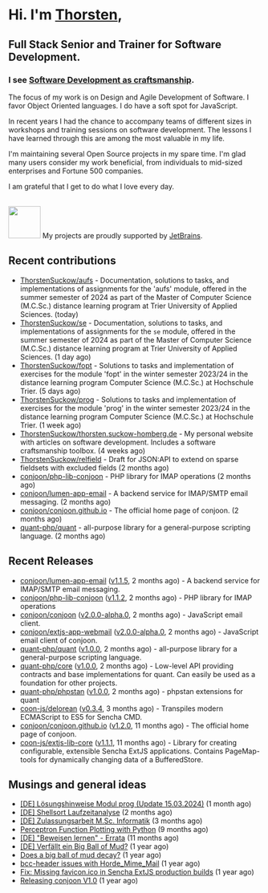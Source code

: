 # Hi. I'm [Thorsten](https://thorsten.suckow-homberg.de/about),
## Full Stack Senior and Trainer for Software Development.

### I see [Software Development as craftsmanship](https://thorsten.suckow-homberg.de/docs/articles/software-craftsmanship/).

The focus of my work is on Design and Agile Development of Software.
I favor Object Oriented languages. I do have a soft spot for JavaScript.

In recent years I had the chance to accompany teams of different sizes in workshops and training sessions on software development. The lessons I have learned through this are among the most valuable in my life.

I'm maintaining several Open Source projects in my spare time. I'm glad many users consider my work beneficial, from individuals to mid-sized enterprises and Fortune 500 companies.

I am grateful that I get to do what I love every day.

<br />
<img src="https://resources.jetbrains.com/storage/products/company/brand/logos/jb_beam.png" width="64"/> My projects are proudly supported by <a href="https://jb.gg/OpenSourceSupport">JetBrains</a>.



## Recent contributions

- [ThorstenSuckow/aufs](https://github.com/ThorstenSuckow/aufs) - Documentation, solutions to tasks, and implementations of assignments for the &#39;aufs&#39; module, offered in the summer semester of 2024 as part of the Master of Computer Science (M.C.Sc.) distance learning program at Trier University of Applied Sciences. (today)
- [ThorstenSuckow/se](https://github.com/ThorstenSuckow/se) - Documentation, solutions to tasks, and implementations of assignments for the `se` module, offered in the summer semester of 2024 as part of the Master of Computer Science (M.C.Sc.) distance learning program at Trier University of Applied Sciences. (1 day ago)
- [ThorstenSuckow/fopt](https://github.com/ThorstenSuckow/fopt) - Solutions to tasks and implementation of exercises for the module &#39;fopt&#39; in the winter semester 2023/24 in the distance learning program Computer Science (M.C.Sc.) at Hochschule Trier. (5 days ago)
- [ThorstenSuckow/prog](https://github.com/ThorstenSuckow/prog) - Solutions to tasks and implementation of exercises for the module &#39;prog&#39; in the winter semester 2023/24 in the distance learning program Computer Science (M.C.Sc.) at Hochschule Trier. (1 week ago)
- [ThorstenSuckow/thorsten.suckow-homberg.de](https://github.com/ThorstenSuckow/thorsten.suckow-homberg.de) - My personal website with articles on software development. Includes a software craftsmanship toolbox. (4 weeks ago)
- [ThorstenSuckow/relfield](https://github.com/ThorstenSuckow/relfield) - Draft for JSON:API to extend on sparse fieldsets with excluded fields  (2 months ago)
- [conjoon/php-lib-conjoon](https://github.com/conjoon/php-lib-conjoon) - PHP library for IMAP operations (2 months ago)
- [conjoon/lumen-app-email](https://github.com/conjoon/lumen-app-email) - A backend service for IMAP/SMTP email messaging. (2 months ago)
- [conjoon/conjoon.github.io](https://github.com/conjoon/conjoon.github.io) - The official home page of conjoon. (2 months ago)
- [quant-php/quant](https://github.com/quant-php/quant) - all-purpose library for a general-purpose scripting language. (2 months ago)


## Recent Releases

- [conjoon/lumen-app-email](https://github.com/conjoon/lumen-app-email) ([v1.1.5](https://github.com/conjoon/lumen-app-email/releases/tag/v1.1.5), 2 months ago) - A backend service for IMAP/SMTP email messaging.
- [conjoon/php-lib-conjoon](https://github.com/conjoon/php-lib-conjoon) ([v1.1.2](https://github.com/conjoon/php-lib-conjoon/releases/tag/v1.1.2), 2 months ago) - PHP library for IMAP operations
- [conjoon/conjoon](https://github.com/conjoon/conjoon) ([v2.0.0-alpha.0](https://github.com/conjoon/conjoon/releases/tag/v2.0.0-alpha.0), 2 months ago) - JavaScript email client. 
- [conjoon/extjs-app-webmail](https://github.com/conjoon/extjs-app-webmail) ([v2.0.0-alpha.0](https://github.com/conjoon/extjs-app-webmail/releases/tag/v2.0.0-alpha.0), 2 months ago) - JavaScript email client of conjoon.
- [quant-php/quant](https://github.com/quant-php/quant) ([v1.0.0](https://github.com/quant-php/quant/releases/tag/v1.0.0), 2 months ago) - all-purpose library for a general-purpose scripting language.
- [quant-php/core](https://github.com/quant-php/core) ([v1.0.0](https://github.com/quant-php/core/releases/tag/v1.0.0), 2 months ago) - Low-level API providing contracts and base implementations for quant. Can easily be used as a foundation for other projects.
- [quant-php/phpstan](https://github.com/quant-php/phpstan) ([v1.0.0](https://github.com/quant-php/phpstan/releases/tag/v1.0.0), 2 months ago) - phpstan extensions for quant
- [coon-js/delorean](https://github.com/coon-js/delorean) ([v0.3.4](https://github.com/coon-js/delorean/releases/tag/v0.3.4), 3 months ago) - Transpiles modern ECMAScript to ES5 for Sencha CMD.
- [conjoon/conjoon.github.io](https://github.com/conjoon/conjoon.github.io) ([v1.2.0](https://github.com/conjoon/conjoon.github.io/releases/tag/v1.2.0), 11 months ago) - The official home page of conjoon.
- [coon-js/extjs-lib-core](https://github.com/coon-js/extjs-lib-core) ([v1.1.1](https://github.com/coon-js/extjs-lib-core/releases/tag/v1.1.1), 11 months ago) - Library for creating configurable, extensible Sencha ExtJS applications. Contains PageMap-tools for dynamically changing data of a BufferedStore.

## Musings and general ideas

- [[DE] Lösungshinweise Modul prog (Update 15.03.2024)](https://thorsten.suckow-homberg.de/blog/loesungshinweise-prog-fh-trier) (1 month ago)
- [[DE] Shellsort Laufzeitanalyse](https://thorsten.suckow-homberg.de/blog/shellsort-lauzeitanalyse) (2 months ago)
- [[DE] Zulassungsarbeit M.Sc. Informatik](https://thorsten.suckow-homberg.de/blog/2023-12-31-zulassungsarbeit-master-of-computer-science) (3 months ago)
- [Perceptron Function Plotting with Python](https://thorsten.suckow-homberg.de/blog/2023/07/11/perceptron-function-plotting-in-python) (9 months ago)
- [[DE] &#34;Beweisen lernen&#34; - Errata](https://thorsten.suckow-homberg.de/blog/2023/05/01/errata-beweisen-lernen) (11 months ago)
- [[DE] Verfällt ein Big Ball of Mud?](https://thorsten.suckow-homberg.de/blog/2023/04/14/big-ball-of-mud-decay) (1 year ago)
- [Does a big ball of mud decay?](https://thorsten.suckow-homberg.de/blog/2023/04/14/big-ball-of-mud-decay/index_en) (1 year ago)
- [bcc-header issues with Horde_Mime_Mail](https://thorsten.suckow-homberg.de/blog/2023/03/20/horde-mail-ignores-bcc) (1 year ago)
- [Fix: Missing favicon.ico in Sencha ExtJS production builds](https://thorsten.suckow-homberg.de/blog/2023/02/19/fix-missing-favicon-in-extjs) (1 year ago)
- [Releasing conjoon V1.0](https://thorsten.suckow-homberg.de/blog/Releasing-conjoon-V1.0) (1 year ago)
